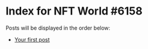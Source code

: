 # Index for NFT World #6158
Posts will be displayed in the order below:

- [Your first post](./001-first.md)

